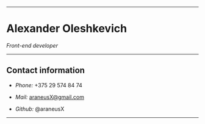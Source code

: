 ___ 

# Alexander Oleshkevich #  
*Front-end developer*

___



## Contact information ##
+  *Phone:*	+375 29 574 84 74

+  *Mail:*	araneusX@gmail.com

+  *Github:*		@araneusX

___
